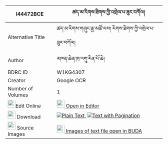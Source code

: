 |I44472BCE|ཚད་མ་རིགས་ཐིགས་ཀྱི་འགྲེལ་པ་ཟུར་བཀོལ། 
| --- | --- 
|Alternative Title |ཚད་མ་རིགས་གཞུང་རྒྱ་མཚོ་ལས། རིགས་ཐིགས་ཀྱི་འགྲེལ་པ་ཟུར་བཀོལ།
|Author| མཁན་ཆེན་ཁྲ་འགུ་རིན་པོ་ཆེ།
|BDRC ID | W1KG4307
|Creator | Google OCR
|Number of Volumes| 1
|<img width="25" src="https://img.icons8.com/color/25/000000/edit-property.png">Edit Online| [<img width="25" src="https://avatars.githubusercontent.com/u/45091458?s=200&v=4"> Open in Editor](http://editor.openpecha.org/I44472BCE)
|<img width="25" src="https://img.icons8.com/fluent/48/000000/download-2.png"/>  Download | [![](https://img.icons8.com/color/20/000000/txt.png)Plain Text](https://github.com/Openpecha/I44472BCE/releases/download/v1/tsema_riktik_kyi_drelpa_zurkol_plain_I44472BCE.zip), [![](https://img.icons8.com/color/20/000000/txt.png)Text with Pagination](https://github.com/Openpecha/I44472BCE/releases/download/v1/tsema_riktik_kyi_drelpa_zurkol_pages_I44472BCE.zip)
|<img width="25" src="https://img.icons8.com/plasticine/100/000000/pictures-folder.png"/>  Source Images | [<img width="25" src="https://library.bdrc.io/icons/BUDA-small.svg"> Images of text file open in BUDA](https://library.bdrc.io/show/bdr:W1KG4307)